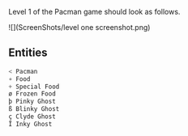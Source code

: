 Level 1 of the Pacman game should look as follows.

![](ScreenShots/level one screenshot.png)

## Entities
```js
< Pacman
∘ Food
+ Special Food
ø Frozen Food
þ Pinky Ghost
ß Blinky Ghost
ç Clyde Ghost
Ï Inky Ghost
```

